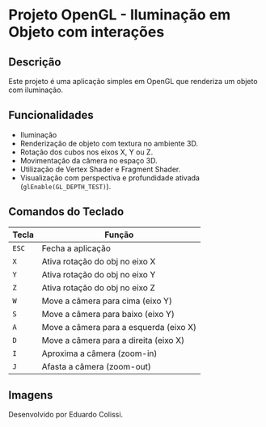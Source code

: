# Projeto OpenGL - Iluminação em Objeto com interações

## Descrição

Este projeto é uma aplicação simples em OpenGL que renderiza um objeto com iluminação.

## Funcionalidades

- Iluminação
- Renderização de objeto com textura no ambiente 3D.
- Rotação dos cubos nos eixos X, Y ou Z.
- Movimentação da câmera no espaço 3D.
- Utilização de Vertex Shader e Fragment Shader.
- Visualização com perspectiva e profundidade ativada (`glEnable(GL_DEPTH_TEST)`).

## Comandos do Teclado

| Tecla | Função                                 |
|-------|----------------------------------------|
| `ESC` | Fecha a aplicação                      |
| `X`   | Ativa rotação do obj no eixo X      |
| `Y`   | Ativa rotação do obj no eixo Y      |
| `Z`   | Ativa rotação do obj no eixo Z      |
| `W`   | Move a câmera para cima (eixo Y)       |
| `S`   | Move a câmera para baixo (eixo Y)      |
| `A`   | Move a câmera para a esquerda (eixo X) |
| `D`   | Move a câmera para a direita (eixo X)  |
| `I`   | Aproxima a câmera (zoom-in)            |
| `J`   | Afasta a câmera (zoom-out)             |


## Imagens


Desenvolvido por Eduardo Colissi.

